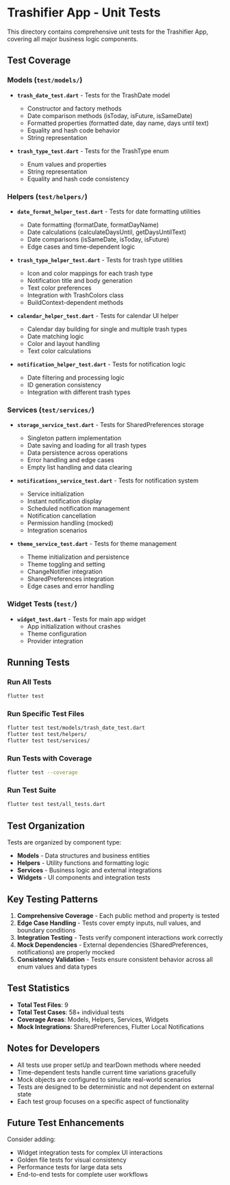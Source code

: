 # Trashifier App - Unit Tests

This directory contains comprehensive unit tests for the Trashifier App, covering all major business logic components.

## Test Coverage

### Models (`test/models/`)
- **`trash_date_test.dart`** - Tests for the TrashDate model
  - Constructor and factory methods
  - Date comparison methods (isToday, isFuture, isSameDate)
  - Formatted properties (formatted date, day name, days until text)
  - Equality and hash code behavior
  - String representation

- **`trash_type_test.dart`** - Tests for the TrashType enum
  - Enum values and properties
  - String representation
  - Equality and hash code consistency

### Helpers (`test/helpers/`)
- **`date_format_helper_test.dart`** - Tests for date formatting utilities
  - Date formatting (formatDate, formatDayName)
  - Date calculations (calculateDaysUntil, getDaysUntilText)
  - Date comparisons (isSameDate, isToday, isFuture)
  - Edge cases and time-dependent logic

- **`trash_type_helper_test.dart`** - Tests for trash type utilities
  - Icon and color mappings for each trash type
  - Notification title and body generation
  - Text color preferences
  - Integration with TrashColors class
  - BuildContext-dependent methods

- **`calendar_helper_test.dart`** - Tests for calendar UI helper
  - Calendar day building for single and multiple trash types
  - Date matching logic
  - Color and layout handling
  - Text color calculations

- **`notification_helper_test.dart`** - Tests for notification logic
  - Date filtering and processing logic
  - ID generation consistency
  - Integration with different trash types

### Services (`test/services/`)
- **`storage_service_test.dart`** - Tests for SharedPreferences storage
  - Singleton pattern implementation
  - Date saving and loading for all trash types
  - Data persistence across operations
  - Error handling and edge cases
  - Empty list handling and data clearing

- **`notifications_service_test.dart`** - Tests for notification system
  - Service initialization
  - Instant notification display
  - Scheduled notification management
  - Notification cancellation
  - Permission handling (mocked)
  - Integration scenarios

- **`theme_service_test.dart`** - Tests for theme management
  - Theme initialization and persistence
  - Theme toggling and setting
  - ChangeNotifier integration
  - SharedPreferences integration
  - Edge cases and error handling

### Widget Tests (`test/`)
- **`widget_test.dart`** - Tests for main app widget
  - App initialization without crashes
  - Theme configuration
  - Provider integration

## Running Tests

### Run All Tests
```bash
flutter test
```

### Run Specific Test Files
```bash
flutter test test/models/trash_date_test.dart
flutter test test/helpers/
flutter test test/services/
```

### Run Tests with Coverage
```bash
flutter test --coverage
```

### Run Test Suite
```bash
flutter test test/all_tests.dart
```

## Test Organization

Tests are organized by component type:
- **Models** - Data structures and business entities
- **Helpers** - Utility functions and formatting logic
- **Services** - Business logic and external integrations
- **Widgets** - UI components and integration tests

## Key Testing Patterns

1. **Comprehensive Coverage** - Each public method and property is tested
2. **Edge Case Handling** - Tests cover empty inputs, null values, and boundary conditions
3. **Integration Testing** - Tests verify component interactions work correctly
4. **Mock Dependencies** - External dependencies (SharedPreferences, notifications) are properly mocked
5. **Consistency Validation** - Tests ensure consistent behavior across all enum values and data types

## Test Statistics

- **Total Test Files**: 9
- **Total Test Cases**: 58+ individual tests
- **Coverage Areas**: Models, Helpers, Services, Widgets
- **Mock Integrations**: SharedPreferences, Flutter Local Notifications

## Notes for Developers

- All tests use proper setUp and tearDown methods where needed
- Time-dependent tests handle current time variations gracefully
- Mock objects are configured to simulate real-world scenarios
- Tests are designed to be deterministic and not dependent on external state
- Each test group focuses on a specific aspect of functionality

## Future Test Enhancements

Consider adding:
- Widget integration tests for complex UI interactions
- Golden file tests for visual consistency
- Performance tests for large data sets
- End-to-end tests for complete user workflows